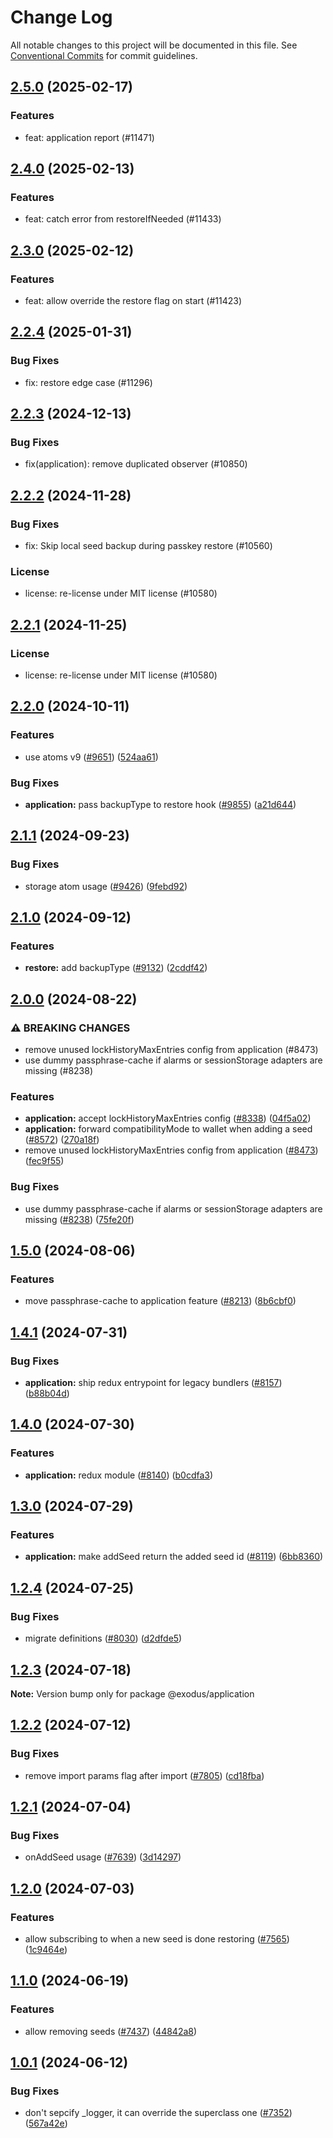 # Change Log

All notable changes to this project will be documented in this file.
See [Conventional Commits](https://conventionalcommits.org) for commit guidelines.

## [2.5.0](https://github.com/ExodusMovement/exodus-hydra/compare/@exodus/application@2.4.0...@exodus/application@2.5.0) (2025-02-17)

### Features

- feat: application report (#11471)

## [2.4.0](https://github.com/ExodusMovement/exodus-hydra/compare/@exodus/application@2.3.0...@exodus/application@2.4.0) (2025-02-13)

### Features

- feat: catch error from restoreIfNeeded (#11433)

## [2.3.0](https://github.com/ExodusMovement/exodus-hydra/compare/@exodus/application@2.2.4...@exodus/application@2.3.0) (2025-02-12)

### Features

- feat: allow override the restore flag on start (#11423)

## [2.2.4](https://github.com/ExodusMovement/exodus-hydra/compare/@exodus/application@2.2.3...@exodus/application@2.2.4) (2025-01-31)

### Bug Fixes

- fix: restore edge case (#11296)

## [2.2.3](https://github.com/ExodusMovement/exodus-hydra/compare/@exodus/application@2.2.2...@exodus/application@2.2.3) (2024-12-13)

### Bug Fixes

- fix(application): remove duplicated observer (#10850)

## [2.2.2](https://github.com/ExodusMovement/exodus-hydra/compare/@exodus/application@2.2.0...@exodus/application@2.2.2) (2024-11-28)

### Bug Fixes

- fix: Skip local seed backup during passkey restore (#10560)

### License

- license: re-license under MIT license (#10580)

## [2.2.1](https://github.com/ExodusMovement/exodus-hydra/compare/@exodus/application@2.2.0...@exodus/application@2.2.1) (2024-11-25)

### License

- license: re-license under MIT license (#10580)

## [2.2.0](https://github.com/ExodusMovement/exodus-hydra/compare/@exodus/application@2.1.1...@exodus/application@2.2.0) (2024-10-11)

### Features

- use atoms v9 ([#9651](https://github.com/ExodusMovement/exodus-hydra/issues/9651)) ([524aa61](https://github.com/ExodusMovement/exodus-hydra/commit/524aa61f69c81e6ac00b2f94ea830688a105b3e4))

### Bug Fixes

- **application:** pass backupType to restore hook ([#9855](https://github.com/ExodusMovement/exodus-hydra/issues/9855)) ([a21d644](https://github.com/ExodusMovement/exodus-hydra/commit/a21d644309210099bcc81f21ef22716db9da3f39))

## [2.1.1](https://github.com/ExodusMovement/exodus-hydra/compare/@exodus/application@2.1.0...@exodus/application@2.1.1) (2024-09-23)

### Bug Fixes

- storage atom usage ([#9426](https://github.com/ExodusMovement/exodus-hydra/issues/9426)) ([9febd92](https://github.com/ExodusMovement/exodus-hydra/commit/9febd926e38869ae9391b0e1c3c89c6e0295ac70))

## [2.1.0](https://github.com/ExodusMovement/exodus-hydra/compare/@exodus/application@2.0.0...@exodus/application@2.1.0) (2024-09-12)

### Features

- **restore:** add backupType ([#9132](https://github.com/ExodusMovement/exodus-hydra/issues/9132)) ([2cddf42](https://github.com/ExodusMovement/exodus-hydra/commit/2cddf425bfef487169c219257202296f9c5aa6e1))

## [2.0.0](https://github.com/ExodusMovement/exodus-hydra/compare/@exodus/application@1.5.0...@exodus/application@2.0.0) (2024-08-22)

### ⚠ BREAKING CHANGES

- remove unused lockHistoryMaxEntries config from application (#8473)
- use dummy passphrase-cache if alarms or sessionStorage adapters are missing (#8238)

### Features

- **application:** accept lockHistoryMaxEntries config ([#8338](https://github.com/ExodusMovement/exodus-hydra/issues/8338)) ([04f5a02](https://github.com/ExodusMovement/exodus-hydra/commit/04f5a029e1bd2a9ff9953edad3b6c2735532f989))
- **application:** forward compatibilityMode to wallet when adding a seed ([#8572](https://github.com/ExodusMovement/exodus-hydra/issues/8572)) ([270a18f](https://github.com/ExodusMovement/exodus-hydra/commit/270a18f0db663ee8bb849abd6fc4e8e122a4cbad))
- remove unused lockHistoryMaxEntries config from application ([#8473](https://github.com/ExodusMovement/exodus-hydra/issues/8473)) ([fec9f55](https://github.com/ExodusMovement/exodus-hydra/commit/fec9f55c8bb1497de07298d2eb2931faab5d5f08))

### Bug Fixes

- use dummy passphrase-cache if alarms or sessionStorage adapters are missing ([#8238](https://github.com/ExodusMovement/exodus-hydra/issues/8238)) ([75fe20f](https://github.com/ExodusMovement/exodus-hydra/commit/75fe20ff230265264be0295ce30aa24db561278b))

## [1.5.0](https://github.com/ExodusMovement/exodus-hydra/compare/@exodus/application@1.4.1...@exodus/application@1.5.0) (2024-08-06)

### Features

- move passphrase-cache to application feature ([#8213](https://github.com/ExodusMovement/exodus-hydra/issues/8213)) ([8b6cbf0](https://github.com/ExodusMovement/exodus-hydra/commit/8b6cbf02089cf6183767061757190fe7fc396262))

## [1.4.1](https://github.com/ExodusMovement/exodus-hydra/compare/@exodus/application@1.4.0...@exodus/application@1.4.1) (2024-07-31)

### Bug Fixes

- **application:** ship redux entrypoint for legacy bundlers ([#8157](https://github.com/ExodusMovement/exodus-hydra/issues/8157)) ([b88b04d](https://github.com/ExodusMovement/exodus-hydra/commit/b88b04d0266b61c8e4183fddf5bcc1ab290b6793))

## [1.4.0](https://github.com/ExodusMovement/exodus-hydra/compare/@exodus/application@1.3.0...@exodus/application@1.4.0) (2024-07-30)

### Features

- **application:** redux module ([#8140](https://github.com/ExodusMovement/exodus-hydra/issues/8140)) ([b0cdfa3](https://github.com/ExodusMovement/exodus-hydra/commit/b0cdfa3a111b4445ecbe9c46497c77ab315ad2d3))

## [1.3.0](https://github.com/ExodusMovement/exodus-hydra/compare/@exodus/application@1.2.4...@exodus/application@1.3.0) (2024-07-29)

### Features

- **application:** make addSeed return the added seed id ([#8119](https://github.com/ExodusMovement/exodus-hydra/issues/8119)) ([6bb8360](https://github.com/ExodusMovement/exodus-hydra/commit/6bb836085a7c063a7a633f22e1b2a58fb69a4b4c))

## [1.2.4](https://github.com/ExodusMovement/exodus-hydra/compare/@exodus/application@1.2.3...@exodus/application@1.2.4) (2024-07-25)

### Bug Fixes

- migrate definitions ([#8030](https://github.com/ExodusMovement/exodus-hydra/issues/8030)) ([d2dfde5](https://github.com/ExodusMovement/exodus-hydra/commit/d2dfde55dfa843eb52842f64b3aac3a6f9a59069))

## [1.2.3](https://github.com/ExodusMovement/exodus-hydra/compare/@exodus/application@1.2.2...@exodus/application@1.2.3) (2024-07-18)

**Note:** Version bump only for package @exodus/application

## [1.2.2](https://github.com/ExodusMovement/exodus-hydra/compare/@exodus/application@1.2.1...@exodus/application@1.2.2) (2024-07-12)

### Bug Fixes

- remove import params flag after import ([#7805](https://github.com/ExodusMovement/exodus-hydra/issues/7805)) ([cd18fba](https://github.com/ExodusMovement/exodus-hydra/commit/cd18fbab3f5c6af60db76643994b22dbe8d92f92))

## [1.2.1](https://github.com/ExodusMovement/exodus-hydra/compare/@exodus/application@1.2.0...@exodus/application@1.2.1) (2024-07-04)

### Bug Fixes

- onAddSeed usage ([#7639](https://github.com/ExodusMovement/exodus-hydra/issues/7639)) ([3d14297](https://github.com/ExodusMovement/exodus-hydra/commit/3d14297e7909056c23e36fe976c14e300098caa5))

## [1.2.0](https://github.com/ExodusMovement/exodus-hydra/compare/@exodus/application@1.1.0...@exodus/application@1.2.0) (2024-07-03)

### Features

- allow subscribing to when a new seed is done restoring ([#7565](https://github.com/ExodusMovement/exodus-hydra/issues/7565)) ([1c9464e](https://github.com/ExodusMovement/exodus-hydra/commit/1c9464e8a9e1aafb6a9ebb5e9567ab33de6f2e33))

## [1.1.0](https://github.com/ExodusMovement/exodus-hydra/compare/@exodus/application@1.0.1...@exodus/application@1.1.0) (2024-06-19)

### Features

- allow removing seeds ([#7437](https://github.com/ExodusMovement/exodus-hydra/issues/7437)) ([44842a8](https://github.com/ExodusMovement/exodus-hydra/commit/44842a874dc2958a38ba28ccf79219d7b8450bf9))

## [1.0.1](https://github.com/ExodusMovement/exodus-hydra/compare/@exodus/application@1.0.0...@exodus/application@1.0.1) (2024-06-12)

### Bug Fixes

- don't sepcify \_logger, it can override the superclass one ([#7352](https://github.com/ExodusMovement/exodus-hydra/issues/7352)) ([567a42e](https://github.com/ExodusMovement/exodus-hydra/commit/567a42ec9f7f5d18352346357cac400dd533be46))
